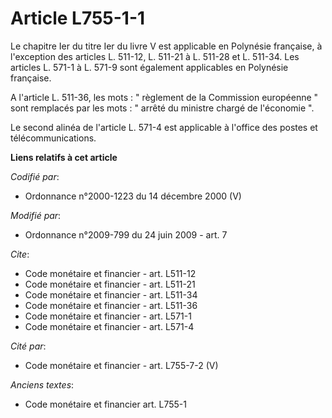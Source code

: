 # Article L755-1-1

Le chapitre Ier du titre Ier du livre V est applicable en Polynésie française, à l'exception des articles L. 511-12, L.
511-21 à L. 511-28 et L. 511-34. Les articles L. 571-1 à L. 571-9 sont également applicables en Polynésie française.

A l'article L. 511-36, les mots : " règlement de la Commission européenne " sont remplacés par les mots : " arrêté du
ministre chargé de l'économie ". 

Le second alinéa de l'article L. 571-4 est applicable à l'office des postes et télécommunications.

**Liens relatifs à cet article**

_Codifié par_:

  - Ordonnance n°2000-1223 du 14 décembre 2000 (V)

_Modifié par_:

  - Ordonnance n°2009-799 du 24 juin 2009 - art. 7

_Cite_:

  - Code monétaire et financier - art. L511-12
  - Code monétaire et financier - art. L511-21
  - Code monétaire et financier - art. L511-34
  - Code monétaire et financier - art. L511-36
  - Code monétaire et financier - art. L571-1
  - Code monétaire et financier - art. L571-4

_Cité par_:

  - Code monétaire et financier - art. L755-7-2 (V)

_Anciens textes_:

  - Code monétaire et financier art. L755-1
